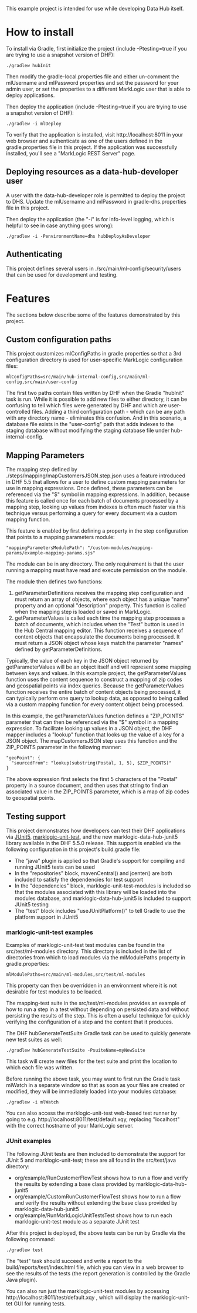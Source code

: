 This example project is intended for use while developing Data Hub itself. 

# How to install

To install via Gradle, first initialize the project (include -Ptesting=true if you are trying to use a snapshot version of DHF):

    ./gradlew hubInit
    
Then modify the gradle-local.properties file and either un-comment the mlUsername and mlPassword properties and set the
password for your admin user, or set the properties to a different MarkLogic user that is able to deploy applications. 

Then deploy the application (include -Ptesting=true if you are trying to use a snapshot version of DHF):

    ./gradlew -i mlDeploy

To verify that the application is installed, visit http://localhost:8011 in your web browser and authenticate as one of
the users defined in the gradle.properties file in this project. If the application was successfully installed, you'll
see a "MarkLogic REST Server" page.

## Deploying resources as a data-hub-developer user 

A user with the data-hub-developer role is permitted to deploy the project to DHS. Update the mlUsername and mlPassword
in gradle-dhs.properties file in this project.

Then deploy the application (the "-i" is for info-level logging, which is helpful to see in case anything goes wrong):

    ./gradlew -i -PenvironmentName=dhs hubDeployAsDeveloper
 

## Authenticating 

This project defines several users in ./src/main/ml-config/security/users that can be used for development and testing. 

# Features

The sections below describe some of the features demonstrated by this project.

## Custom configuration paths

This project customizes mlConfigPaths in gradle.properties so that a 3rd configuration directory is used for user-specific 
MarkLogic configuration files:

    mlConfigPaths=src/main/hub-internal-config,src/main/ml-config,src/main/user-config

The first two paths contain files written by DHF when the Gradle "hubInit" task is run. While it is possible to add new files to 
either directory, it can be confusing to tell which files were generated by DHF and which are user-controlled files. Adding a third
configuration path - which can be any path with any directory name - eliminates this confusion. And in this scenario, a database file 
exists in the "user-config" path that adds indexes to the staging database without modifying the staging database file under hub-internal-config.
## Mapping Parameters

The mapping step defined by ./steps/mapping/mapCustomersJSON.step.json uses a feature introduced in DHF 5.5 
that allows for a user to define custom mapping parameters for use in mapping expressions. Once defined, these 
parameters can be referenced via the "$" symbol in mapping expressions. In addition, because this feature is called once
for each batch of documents processed by a mapping step, looking up values from indexes is often much faster via this 
technique versus performing a query for every document via a custom mapping function. 

This feature is enabled by first defining a property in the step configuration that points to a mapping 
parameters module:

    "mappingParametersModulePath": "/custom-modules/mapping-params/example-mapping-params.sjs"

The module can be in any directory. The only requirement is that the user running a mapping must have read and 
execute permission on the module. 

The module then defines two functions:

1. getParameterDefinitions receives the mapping step configuration and must return an array of objects, where each
object has a unique "name" property and an optional "description" property. This function is called when the mapping step
is loaded or saved in MarkLogic.
1. getParameterValues is called each time the mapping step processes a batch of documents, which includes when the "Test" button 
is used in the Hub Central mapping editor. This function receives a sequence of content objects that encapsulate the documents
being processed. It must return a JSON object whose keys match the parameter "names" defined by getParameterDefinitions. 

Typically, the value of each key in the JSON object returned by getParameterValues will be an object itself and will represent some 
mapping between keys and values. In this example project, the getParameterValues function uses the content sequence to construct a mapping of
zip codes and geospatial points via index queries. Because the getParameterValues function receives the entire batch of content objects being 
processed, it can typically perform one query to lookup data, as opposed to being called via a custom mapping function for every content object 
being processed. 

In this example, the getParameterValues function defines a "ZIP_POINTS" parameter that can then be referenced via the "$" symbol in a mapping expression. 
To facilitate looking up values in a JSON object, the DHF mapper includes a "lookup" function that looks up the value of a key for a JSON object. The 
mapCustomersJSON step uses this function and the ZIP_POINTS parameter in the following manner:

```
"geoPoint": {
  "sourcedFrom": "lookup(substring(Postal, 1, 5), $ZIP_POINTS)"
}
```

The above expression first selects the first 5 characters of the "Postal" property in a source document, and then uses that string to find an associated value 
in the ZIP_POINTS parameter, which is a map of zip codes to geospatial points. 

## Testing support

This project demonstrates how developers can test their DHF applications via [JUnit5](https://junit.org/junit5/), 
[marklogic-unit-test](https://github.com/marklogic-community/marklogic-unit-test), and the new marklogic-data-hub-junit5
library available in the DHF 5.5.0 release. This support is enabled via the following configuration in this project's 
build.gradle file:

- The "java" plugin is applied so that Gradle's support for compiling and running JUnit5 tests can be used
- In the "repositories" block, mavenCentral() and jcenter() are both included to satisfy the dependencies for test support
- In the "dependencies" block, marklogic-unit-test-modules is included so that the modules associated with this library will be 
loaded into the modules database, and marklogic-data-hub-junit5 is included to support JUnit5 testing
- The "test" block includes "useJUnitPlatform()" to tell Gradle to use the platform support in JUnit5

### marklogic-unit-test examples

Examples of marklogic-unit-test test modules can be found in the src/test/ml-modules directory. This directory is 
included in the list of directories from which to load modules via the mlModulePaths property in gradle.properties:

    mlModulePaths=src/main/ml-modules,src/test/ml-modules

This property can then be overridden in an environment where it is not desirable for test modules to be loaded. 

The mapping-test suite in the src/test/ml-modules provides an example of how to run a step in a test without depending 
on persisted data and without persisting the results of the step. This is often a useful technique for quickly verifying the 
configuration of a step and the content that it produces. 

The DHF hubGenerateTestSuite Gradle task can be used to quickly generate new test suites as well:

    ./gradlew hubGenerateTestSuite -PsuiteName=myNewSuite

This task will create new files for the test suite and print the location to which each file was written. 

Before running the above task, you may want to first run the Gradle task mlWatch in a separate window so that as soon as your 
files are created or modified, they will be immediately loaded into your modules database:

    ./gradlew -i mlWatch

You can also access the marklogic-unit-test web-based test runner by going to e.g. http://localhost:8011/test/default.xqy, 
replacing "localhost" with the correct hostname of your MarkLogic server.

### JUnit examples

The following JUnit tests are then included to demonstrate the support for JUnit 5 and marklogic-unit-test; these are all found in the 
src/test/java directory:

- org/example/RunCustomerFlowTest shows how to run a flow and verify the results by extending a base class provided by marklogic-data-hub-junit5
- org/example/CustomRunCustomerFlowTest shows how to run a flow and verify the results without extending the base class 
provided by marklogic-data-hub-junit5
- org/example/RunMarkLogicUnitTestsTest shows how to run each marklogic-unit-test module as a separate JUnit test 

After this project is deployed, the above tests can be run by Gradle via the following command:

    ./gradlew test 

The "test" task should succeed and write a report to the build/reports/test/index.html file, which you can view in a web
browser to see the results of the tests (the report generation is controlled by the Gradle Java plugin). 

You can also run just the marklogic-unit-test modules by accessing http://localhost:8011/test/default.xqy , which will display
the marklogic-unit-tet GUI for running tests. 
